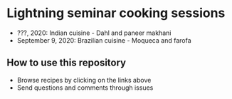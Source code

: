 # Lightning seminar cooking sessions

- ???, 2020: Indian cuisine - Dahl and paneer makhani
- September 9, 2020: Brazilian cuisine - Moqueca and farofa

## How to use this repository

- Browse recipes by clicking on the links above
- Send questions and comments through issues
